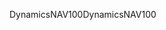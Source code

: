 <span data-ttu-id="af42c-101">DynamicsNAV100</span><span class="sxs-lookup"><span data-stu-id="af42c-101">DynamicsNAV100</span></span>